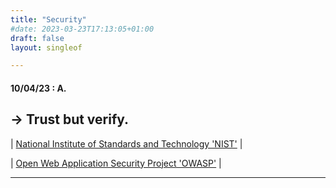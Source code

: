 ```yaml
---
title: "Security"
#date: 2023-03-23T17:13:05+01:00
draft: false
layout: singleof

---
```

#### 10/04/23 : A.

## -> Trust but verify.

| [National Institute of Standards and Technology 'NIST'](https://www.nist.gov/) |

| [ Open Web Application Security Project 'OWASP'](https://owasp.org/Top10/) |



---